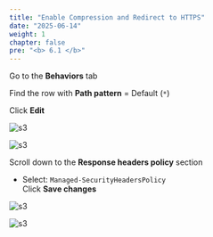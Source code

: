 ```yaml
---
title: "Enable Compression and Redirect to HTTPS"
date: "2025-06-14"
weight: 1
chapter: false
pre: "<b> 6.1 </b>"
---
```


Go to the **Behaviors** tab

Find the row with **Path pattern** = Default (`*`)

Click **Edit**

![s3](/images/6.clean/1.png)

![s3](/images/6.clean/2.png)

Scroll down to the **Response headers policy** section

- Select: `Managed-SecurityHeadersPolicy`  
Click **Save changes**

![s3](/images/6.clean/3.png)

![s3](/images/6.clean/4.png)